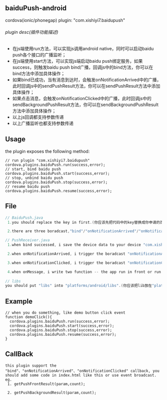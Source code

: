 ## baiduPush-android
cordova(ionic/phonegap) plugin: "com.xishiyi7.baidupush"
###### plugin desc(插件功能描述)
 * 在js端使用run方法，可以实现js调用android native，同时可以启动baidu push各个接口的广播监听；
 * 在js端使用start方法，可以实现js端启动baidu push绑定服务，如果success，则触发baidu push bind广播，回调js中的bind方法，你可以在bind方法中添加具体操作；
 * 如果bind已成功，当有消息到达时，会触发onNotificationArrived中的广播，此时回调js中的sendPushResult方法，你可以在sendPushResult方法中添加具体操作；
 * 如果点击消息，会触发onNotificationClicked中的广播，此时回调js中的sendBackgroundPushResult方法，你可以在sendBackgroundPushResult方法中添加具体操作；
 * 以上js回调都支持参数传递
 * 以上广播监听也都支持参数传递
 
 
## Usage
the plugin exposes the following method:

```javascript(BaiduPush.js)
// run plugin "com.xishiyi7.baidupush"
cordova.plugins.baiduPush.run(success,error);
// start, bind baidu push 
cordova.plugins.baiduPush.start(success,error);
// stop, unbind baidu push 
cordova.plugins.baiduPush.stop(success,error);
// resume baidu push
cordova.plugins.baiduPush.resume(success,error);
```
## File

```java 
// BaiduPush.java
 1.you should replace the key in first.(你应该先把代码中的key替换成你申请的百度应用key)

 2.there are three boradcast,"bind"/"onNotificationArrived"/"onNotificationClicked". we can use it to callback js in function. (代码里动态注册了三个广播，分别对应“绑定服务”、“消息到达”、“消息点击”,当监听到广播时，我们可以触发相应的广播事件来回调js，可以在相应的js中写操作进行下一步操作)

// PushReceiver.java
 1.when bind successed, i save the device data to your device "com.xishiyi7/Files/pushInfo.txt", and then , i trigger the boradcast "bind".(当绑定成功，我把返回的数据存储在设备的"com.xishiyi7/Files/pushInfo.txt"文件中，可以方便用户在js中读取，同时触发绑定广播，方便用户在js中回调相应操作)

 2.when onNotificationArrived, i trigger the boradcast "onNotificationArrived".(当消息到达，触发onNotificationArrived，回调js方法)

 3.when onNotificationClicked, i trigger the boradcast "onNotificationClicked".(当点击消息，触发onNotificationClicked，回调js方法)

 4.when onMessage, i write two function -- the app run in front or run in background.when it run in front,default. when it run in background, i will make a notify to display message,make it looks like "onNotificationArrived".(当使用透传传递消息时，此处有两种走向，应用运行在前台，则默认透传，运行在后台，则自己定义一个消息，让它看起来像是非透传的消息)
 
// libs 
you should put "libs" into "platforms/android/libs".(你应该把lib放在"platforms/android/libs"下面，此为百度云推送引用的包)
```

## Example
```use
// when you do something, like demo button click event
function demoClick(){
  cordova.plugins.baiduPush.run(success,error);
  cordova.plugins.baiduPush.start(success,error);
  cordova.plugins.baiduPush.stop(success,error);
  cordova.plugins.baiduPush.resume(success,error);
}
```

## CallBack
```
this plugin support the "bind"、"onNotificationArrived"、"onNotificationClicked" callback, you should add some code in index.html like this or use event broadcast. eg.
 1. getPushFrontResult(param,count);
 
 2. getPushBackgroundResult(param,count);
```

